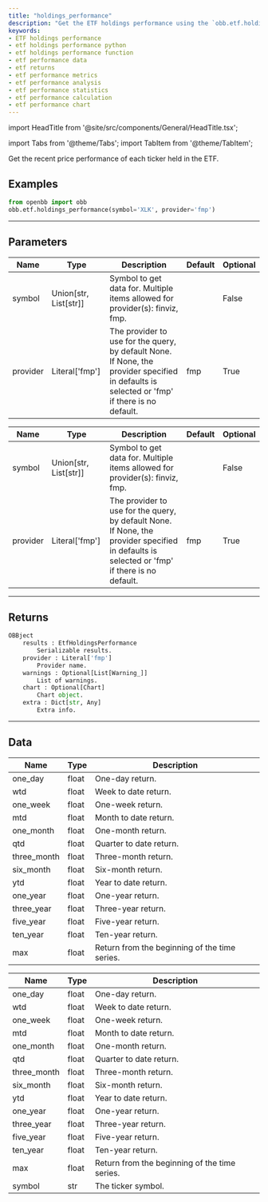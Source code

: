 ```yaml
---
title: "holdings_performance"
description: "Get the ETF holdings performance using the `obb.etf.holdings_performance`  function in Python. This function returns a variety of performance metrics for ETF  holdings, including one-day return, week-to-date return, one-week return, month-to-date  return, and more. Analyze and chart the performance of ETF holdings with this comprehensive  function."
keywords:
- ETF holdings performance
- etf holdings performance python
- etf holdings performance function
- etf performance data
- etf returns
- etf performance metrics
- etf performance analysis
- etf performance statistics
- etf performance calculation
- etf performance chart
---
```


import HeadTitle from '@site/src/components/General/HeadTitle.tsx';

<HeadTitle title="etf/holdings_performance - Reference | OpenBB Platform Docs" />

<!-- markdownlint-disable MD012 MD031 MD033 -->

import Tabs from '@theme/Tabs';
import TabItem from '@theme/TabItem';

Get the recent price performance of each ticker held in the ETF.


Examples
--------

```python
from openbb import obb
obb.etf.holdings_performance(symbol='XLK', provider='fmp')
```

---

## Parameters

<Tabs>

<TabItem value='standard' label='standard'>

| Name | Type | Description | Default | Optional |
| ---- | ---- | ----------- | ------- | -------- |
| symbol | Union[str, List[str]] | Symbol to get data for. Multiple items allowed for provider(s): finviz, fmp. |  | False |
| provider | Literal['fmp'] | The provider to use for the query, by default None. If None, the provider specified in defaults is selected or 'fmp' if there is no default. | fmp | True |
</TabItem>

<TabItem value='fmp' label='fmp'>

| Name | Type | Description | Default | Optional |
| ---- | ---- | ----------- | ------- | -------- |
| symbol | Union[str, List[str]] | Symbol to get data for. Multiple items allowed for provider(s): finviz, fmp. |  | False |
| provider | Literal['fmp'] | The provider to use for the query, by default None. If None, the provider specified in defaults is selected or 'fmp' if there is no default. | fmp | True |
</TabItem>

</Tabs>

---

## Returns

```python wordwrap
OBBject
    results : EtfHoldingsPerformance
        Serializable results.
    provider : Literal['fmp']
        Provider name.
    warnings : Optional[List[Warning_]]
        List of warnings.
    chart : Optional[Chart]
        Chart object.
    extra : Dict[str, Any]
        Extra info.

```

---

## Data

<Tabs>

<TabItem value='standard' label='standard'>

| Name | Type | Description |
| ---- | ---- | ----------- |
| one_day | float | One-day return. |
| wtd | float | Week to date return. |
| one_week | float | One-week return. |
| mtd | float | Month to date return. |
| one_month | float | One-month return. |
| qtd | float | Quarter to date return. |
| three_month | float | Three-month return. |
| six_month | float | Six-month return. |
| ytd | float | Year to date return. |
| one_year | float | One-year return. |
| three_year | float | Three-year return. |
| five_year | float | Five-year return. |
| ten_year | float | Ten-year return. |
| max | float | Return from the beginning of the time series. |
</TabItem>

<TabItem value='fmp' label='fmp'>

| Name | Type | Description |
| ---- | ---- | ----------- |
| one_day | float | One-day return. |
| wtd | float | Week to date return. |
| one_week | float | One-week return. |
| mtd | float | Month to date return. |
| one_month | float | One-month return. |
| qtd | float | Quarter to date return. |
| three_month | float | Three-month return. |
| six_month | float | Six-month return. |
| ytd | float | Year to date return. |
| one_year | float | One-year return. |
| three_year | float | Three-year return. |
| five_year | float | Five-year return. |
| ten_year | float | Ten-year return. |
| max | float | Return from the beginning of the time series. |
| symbol | str | The ticker symbol. |
</TabItem>

</Tabs>

